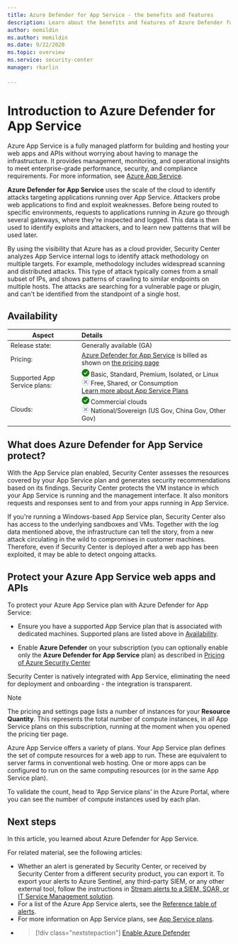```yaml
---
title: Azure Defender for App Service - the benefits and features
description: Learn about the benefits and features of Azure Defender for App Service.
author: memildin
ms.author: memildin
ms.date: 9/22/2020
ms.topic: overview
ms.service: security-center
manager: rkarlin

---
```


# Introduction to Azure Defender for App Service

Azure App Service is a fully managed platform for building and hosting your web apps and APIs without worrying about having to manage the infrastructure. It provides management, monitoring, and operational insights to meet enterprise-grade performance, security, and compliance requirements. For more information, see [Azure App Service](https://azure.microsoft.com/services/app-service/).

**Azure Defender for App Service** uses the scale of the cloud to identify attacks targeting applications running over App Service. Attackers probe web applications to find and exploit weaknesses. Before being routed to specific environments, requests to applications running in Azure go through several gateways, where they're inspected and logged. This data is then used to identify exploits and attackers, and to learn new patterns that will be used later.

By using the visibility that Azure has as a cloud provider, Security Center analyzes App Service internal logs to identify attack methodology on multiple targets. For example, methodology includes widespread scanning and distributed attacks. This type of attack typically comes from a small subset of IPs, and shows patterns of crawling to similar endpoints on multiple hosts. The attacks are searching for a vulnerable page or plugin, and can't be identified from the standpoint of a single host.


## Availability

|Aspect|Details|
|----|:----|
|Release state:|Generally available (GA)|
|Pricing:|[Azure Defender for App Service](azure-defender.md) is billed as shown on [the pricing page](security-center-pricing.md)|
|Supported App Service plans:|![Yes](./media/icons/yes-icon.png) Basic, Standard, Premium, Isolated, or Linux<br>![No](./media/icons/no-icon.png) Free, Shared, or Consumption<br>[Learn more about App Service Plans](https://azure.microsoft.com/pricing/details/app-service/plans/)|
|Clouds:|![Yes](./media/icons/yes-icon.png) Commercial clouds<br>![No](./media/icons/no-icon.png) National/Sovereign (US Gov, China Gov, Other Gov)|
|||

## What does Azure Defender for App Service protect?

With the App Service plan enabled, Security Center assesses the resources covered by your App Service plan and generates security recommendations based on its findings. Security Center protects the VM instance in which your App Service is running and the management interface. It also monitors requests and responses sent to and from your apps running in App Service.

If you're running a Windows-based App Service plan, Security Center also has access to the underlying sandboxes and VMs. Together with the log data mentioned above, the infrastructure can tell the story, from a new attack circulating in the wild to compromises in customer machines. Therefore, even if Security Center is deployed after a web app has been exploited, it may be able to detect ongoing attacks.


## Protect your Azure App Service web apps and APIs
To protect your Azure App Service plan with Azure Defender for App Service:

- Ensure you have a supported App Service plan that is associated with dedicated machines. Supported plans are listed above in [Availability](#availability).

- Enable **Azure Defender** on your subscription (you can optionally enable only the **Azure Defender for App Service** plan) as described in [Pricing of Azure Security Center](security-center-pricing.md)

Security Center is natively integrated with App Service, eliminating the need for deployment and onboarding - the integration is transparent.

>[!NOTE]
> The pricing and settings page lists a number of instances for your **Resource Quantity**. This represents the total number of compute instances, in all App Service plans on this subscription, running at the moment when you opened the pricing tier page.
>
> Azure App Service offers a variety of plans. Your App Service plan defines the set of compute resources for a web app to run. These are equivalent to server farms in conventional web hosting. One or more apps can be configured to run on the same computing resources (or in the same App Service plan).
>
>To validate the count, head to ‘App Service plans’ in the Azure Portal, where you can see the number of compute instances used by each plan. 



## Next steps

In this article, you learned about Azure Defender for App Service. 

For related material, see the following articles: 

- Whether an alert is generated by Security Center, or received by Security Center from a different security product, you can export it. To export your alerts to Azure Sentinel, any third-party SIEM, or any other external tool, follow the instructions in [Stream alerts to a SIEM, SOAR, or IT Service Management solution](export-to-siem.md).
- For a list of the Azure App Service alerts, see the [Reference table of alerts](alerts-reference.md#alerts-azureappserv).
- For more information on App Service plans, see [App Service plans](https://azure.microsoft.com/pricing/details/app-service/plans/).
- > [!div class="nextstepaction"]
    > [Enable Azure Defender](security-center-pricing.md)